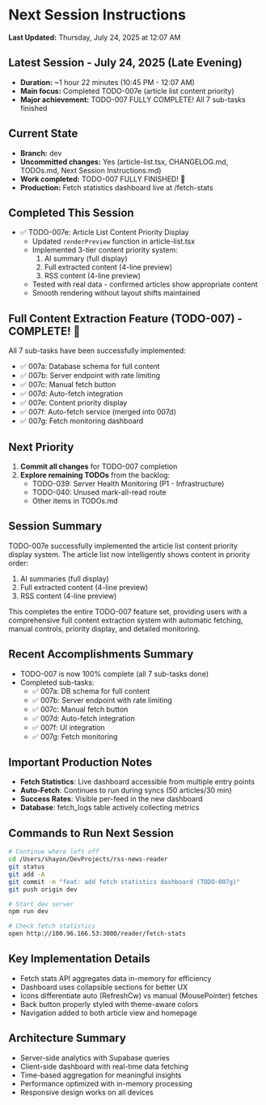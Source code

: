 # Next Session Instructions

**Last Updated:** Thursday, July 24, 2025 at 12:07 AM

## Latest Session - July 24, 2025 (Late Evening)
- **Duration:** ~1 hour 22 minutes (10:45 PM - 12:07 AM)
- **Main focus:** Completed TODO-007e (article list content priority)
- **Major achievement:** TODO-007 FULLY COMPLETE! All 7 sub-tasks finished

## Current State
- **Branch:** dev
- **Uncommitted changes:** Yes (article-list.tsx, CHANGELOG.md, TODOs.md, Next Session Instructions.md)
- **Work completed:** TODO-007 FULLY FINISHED! 🎉
- **Production:** Fetch statistics dashboard live at /fetch-stats

## Completed This Session
- ✅ TODO-007e: Article List Content Priority Display
  - Updated `renderPreview` function in article-list.tsx
  - Implemented 3-tier content priority system:
    1. AI summary (full display)
    2. Full extracted content (4-line preview)
    3. RSS content (4-line preview)
  - Tested with real data - confirmed articles show appropriate content
  - Smooth rendering without layout shifts maintained

## Full Content Extraction Feature (TODO-007) - COMPLETE! 🎉
All 7 sub-tasks have been successfully implemented:
- ✅ 007a: Database schema for full content
- ✅ 007b: Server endpoint with rate limiting
- ✅ 007c: Manual fetch button
- ✅ 007d: Auto-fetch integration
- ✅ 007e: Content priority display
- ✅ 007f: Auto-fetch service (merged into 007d)
- ✅ 007g: Fetch monitoring dashboard

## Next Priority
1. **Commit all changes** for TODO-007 completion
2. **Explore remaining TODOs** from the backlog:
   - TODO-039: Server Health Monitoring (P1 - Infrastructure)
   - TODO-040: Unused mark-all-read route
   - Other items in TODOs.md

## Session Summary
TODO-007e successfully implemented the article list content priority display system. The article list now intelligently shows content in priority order:
1. AI summaries (full display)
2. Full extracted content (4-line preview)
3. RSS content (4-line preview)

This completes the entire TODO-007 feature set, providing users with a comprehensive full content extraction system with automatic fetching, manual controls, priority display, and detailed monitoring.

## Recent Accomplishments Summary
- TODO-007 is now 100% complete (all 7 sub-tasks done)
- Completed sub-tasks:
  - ✅ 007a: DB schema for full content
  - ✅ 007b: Server endpoint with rate limiting
  - ✅ 007c: Manual fetch button
  - ✅ 007d: Auto-fetch integration
  - ✅ 007f: UI integration
  - ✅ 007g: Fetch monitoring

## Important Production Notes
- **Fetch Statistics**: Live dashboard accessible from multiple entry points
- **Auto-Fetch**: Continues to run during syncs (50 articles/30 min)
- **Success Rates**: Visible per-feed in the new dashboard
- **Database**: fetch_logs table actively collecting metrics

## Commands to Run Next Session
```bash
# Continue where left off
cd /Users/shayon/DevProjects/rss-news-reader
git status
git add -A
git commit -m "feat: add fetch statistics dashboard (TODO-007g)"
git push origin dev

# Start dev server
npm run dev

# Check fetch statistics
open http://100.96.166.53:3000/reader/fetch-stats
```

## Key Implementation Details
- Fetch stats API aggregates data in-memory for efficiency
- Dashboard uses collapsible sections for better UX
- Icons differentiate auto (RefreshCw) vs manual (MousePointer) fetches
- Back button properly styled with theme-aware colors
- Navigation added to both article view and homepage

## Architecture Summary
- Server-side analytics with Supabase queries
- Client-side dashboard with real-time data fetching
- Time-based aggregation for meaningful insights
- Performance optimized with in-memory processing
- Responsive design works on all devices

